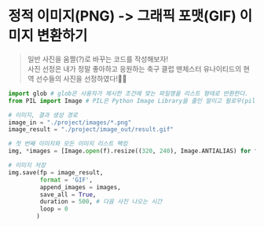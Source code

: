 # 정적 이미지(PNG) -> 그래픽 포맷(GIF) 이미지 변환하기 
> 일반 사진을 움짤(?)로 바꾸는 코드를 작성해보자! <br>
> 사진 선정은 내가 정말 좋아하고 응원하는 축구 클럽 맨체스터 유나이티드의 현역 선수들의 사진을 선정하였다!👹👹 <br>

```python
import glob # glob은 사용자가 제시한 조건에 맞는 파일명을 리스트 형태로 반환한다.
from PIL import Image # PIL은 Python Image Library을 줄인 말이고 필로우(pillow)라고 불리며 이 라이브러리를 통해서 이미지를 처리할 수 있다.

# 이미지, 결과 생성 경로
image_in = "./project/images/*.png"
image_result = "./project/image_out/result.gif" 

# 첫 번째 이미지와 모든 이미지 리스트 팩킹 
img, *images = [Image.open(f).resize((320, 240), Image.ANTIALIAS) for f in sorted(glob.glob(image_in))] # resize(320,240) 사진 크기 

# 이미지 저장
img.save(fp = image_result,
         format = 'GIF',
         append_images = images,
         save_all = True,
         duration = 500, # 다음 사진 나오는 시간 
         loop = 0
        )
```





                
